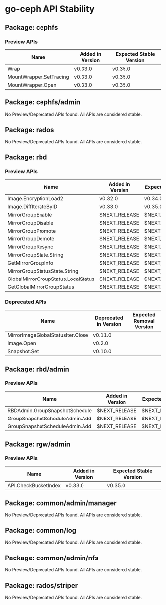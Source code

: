 <!-- GENERATED FILE: DO NOT EDIT DIRECTLY -->

# go-ceph API Stability

## Package: cephfs

### Preview APIs

Name | Added in Version | Expected Stable Version | 
---- | ---------------- | ----------------------- | 
Wrap | v0.33.0 | v0.35.0 | 
MountWrapper.SetTracing | v0.33.0 | v0.35.0 | 
MountWrapper.Open | v0.33.0 | v0.35.0 | 

## Package: cephfs/admin

No Preview/Deprecated APIs found. All APIs are considered stable.

## Package: rados

No Preview/Deprecated APIs found. All APIs are considered stable.

## Package: rbd

### Preview APIs

Name | Added in Version | Expected Stable Version | 
---- | ---------------- | ----------------------- | 
Image.EncryptionLoad2 | v0.32.0 | v0.34.0 | 
Image.DiffIterateByID | v0.33.0 | v0.35.0 | 
MirrorGroupEnable | $NEXT_RELEASE | $NEXT_RELEASE_STABLE |
MirrorGroupDisable | $NEXT_RELEASE | $NEXT_RELEASE_STABLE |
MirrorGroupPromote | $NEXT_RELEASE | $NEXT_RELEASE_STABLE |
MirrorGroupDemote | $NEXT_RELEASE | $NEXT_RELEASE_STABLE |
MirrorGroupResync | $NEXT_RELEASE | $NEXT_RELEASE_STABLE |
MirrorGroupState.String | $NEXT_RELEASE | $NEXT_RELEASE_STABLE |
GetMirrorGroupInfo | $NEXT_RELEASE | $NEXT_RELEASE_STABLE |
MirrorGroupStatusState.String | $NEXT_RELEASE | $NEXT_RELEASE_STABLE |
GlobalMirrorGroupStatus.LocalStatus | $NEXT_RELEASE | $NEXT_RELEASE_STABLE |
GetGlobalMirrorGroupStatus | $NEXT_RELEASE | $NEXT_RELEASE_STABLE |

### Deprecated APIs

Name | Deprecated in Version | Expected Removal Version | 
---- | --------------------- | ------------------------ | 
MirrorImageGlobalStatusIter.Close | v0.11.0 |  | 
Image.Open | v0.2.0 |  | 
Snapshot.Set | v0.10.0 |  | 

## Package: rbd/admin

### Preview APIs

Name | Added in Version | Expected Stable Version |
---- | ---------------- | ----------------------- |
RBDAdmin.GroupSnapshotSchedule | $NEXT_RELEASE | $NEXT_RELEASE_STABLE |
GroupSnapshotScheduleAdmin.Add | $NEXT_RELEASE | $NEXT_RELEASE_STABLE |
GroupSnapshotScheduleAdmin.Add | $NEXT_RELEASE | $NEXT_RELEASE_STABLE | 

## Package: rgw/admin

### Preview APIs

Name | Added in Version | Expected Stable Version | 
---- | ---------------- | ----------------------- | 
API.CheckBucketIndex | v0.33.0 | v0.35.0 | 

## Package: common/admin/manager

No Preview/Deprecated APIs found. All APIs are considered stable.

## Package: common/log

No Preview/Deprecated APIs found. All APIs are considered stable.

## Package: common/admin/nfs

No Preview/Deprecated APIs found. All APIs are considered stable.

## Package: rados/striper

No Preview/Deprecated APIs found. All APIs are considered stable.

